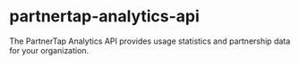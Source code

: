 # partnertap-analytics-api
The PartnerTap Analytics API provides usage statistics and partnership data for your organization.
